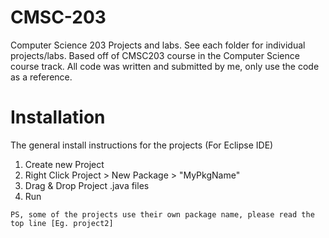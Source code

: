 # CMSC-203
Computer Science 203 Projects and labs. See each folder for individual projects/labs. Based off of CMSC203 course in the Computer Science course track. All code was written and submitted by me, only use the code as a reference.

# Installation 
The general install instructions for the projects (For Eclipse IDE)

1. Create new Project
2. Right Click Project > New Package > "MyPkgName"
3. Drag & Drop Project .java files
4. Run

```PS, some of the projects use their own package name, please read the top line [Eg. project2]```

